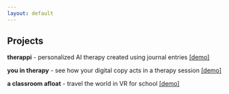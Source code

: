 ```yaml
---
layout: default
---
```


## Projects

**therappi** - personalized AI therapy created using journal entries [[demo]](/projects/therappi)

**you in therapy** - see how your digital copy acts in a therapy session [[demo]](/projects/youtherapy)

**a classroom afloat** - travel the world in VR for school [[demo]](/projects/classroomafloat)